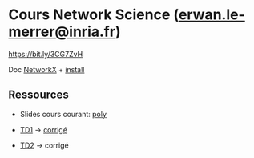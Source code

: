 # Cours Network Science (erwan.le-merrer@inria.fr)

https://bit.ly/3CG7ZvH

Doc [NetworkX](https://networkx.org/documentation/stable/reference/index.html) + [install](https://networkx.org/documentation/stable/install.html)

## Ressources
* Slides cours courant: [poly](https://github.com/erwanlemerrer/erwanlemerrer.github.io/blob/master/files/ESIR22/slides-c.pdf)

* [TD1](https://github.com/erwanlemerrer/erwanlemerrer.github.io/blob/master/files/ESIR22/esir-TD1.md) -> [corrigé](https://github.com/erwanlemerrer/erwanlemerrer.github.io/blob/master/files/ESIR22/esir-TD1-correction.md)
* [TD2](https://github.com/erwanlemerrer/erwanlemerrer.github.io/blob/master/files/ESIR22/esir-TD2.md) -> corrigé

